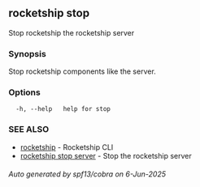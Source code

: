## rocketship stop

Stop rocketship the rocketship server

### Synopsis

Stop rocketship components like the server.

### Options

```
  -h, --help   help for stop
```

### SEE ALSO

* [rocketship](rocketship.md)	 - Rocketship CLI
* [rocketship stop server](rocketship_stop_server.md)	 - Stop the rocketship server

###### Auto generated by spf13/cobra on 6-Jun-2025
